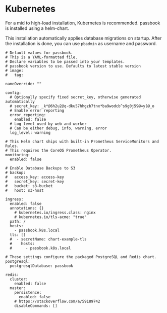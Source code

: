# Kubernetes

For a mid to high-load installation, Kubernetes is recommended. passbook is installed using a helm-chart.

This installation automatically applies database migrations on startup. After the installation is done, you can use `pbadmin` as username and password.

```
# Default values for passbook.
# This is a YAML-formatted file.
# Declare variables to be passed into your templates.
# passbook version to use. Defaults to latest stable version
# image:
#   tag:

nameOverride: ""

config:
  # Optionally specify fixed secret_key, otherwise generated automatically
  # secret_key: _k*@6h2u2@q-dku57hhgzb7tnx*ba9wodcb^s9g0j59@=y(@_o
  # Enable error reporting
  error_reporting:
    enabled: false
  # Log level used by web and worker
  # Can be either debug, info, warning, error
  log_level: warning

# This Helm chart ships with built-in Prometheus ServiceMonitors and Rules.
# This requires the CoreOS Prometheus Operator.
monitoring:
  enabled: false

# Enable Database Backups to S3
# backup:
#   access_key: access-key
#   secret_key: secret-key
#   bucket: s3-bucket
#   host: s3-host

ingress:
  enabled: false
  annotations: {}
    # kubernetes.io/ingress.class: nginx
    # kubernetes.io/tls-acme: "true"
  path: /
  hosts:
    - passbook.k8s.local
  tls: []
  #  - secretName: chart-example-tls
  #    hosts:
  #      - passbook.k8s.local

# These settings configure the packaged PostgreSQL and Redis chart.
postgresql:
  postgresqlDatabase: passbook

redis:
  cluster:
    enabled: false
  master:
    persistence:
      enabled: false
    # https://stackoverflow.com/a/59189742
    disableCommands: []
```
